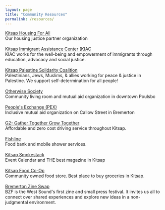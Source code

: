 ```yaml
---
layout: page
title: "Community Resources"
permalink: /resources/
---
```

[Kitsap Housing For All](https://https://kitsaphousing4all.org/)<br>
Our housing justice partner organization <br>
<br>
[Kitsap Immigrant Assistance Center (KIAC](https://kitsapiac.org/)<br>
KIAC works for the well-being and empowerment of immigrants through education, advocacy and social justice. <br>
<br>
[Kitsap Palestine Solidarity Coalition](https://linktr.ee/kitsap_psc)<br>
Palestinians, Jews, Muslims, & allies working for peace & justice in Palestine. We support self-determination for all people!<br>
<br>
[Otherwise Society](https://otherwisesociety.org)<br>
Community living room and mutual aid organization in downtown Poulsbo<br>
<br>
[People's Exchange (PEX)](https://www.facebook.com/profile.php?id=61557984667553#)<br>
Inclusive mutual aid organization on Callow Street in Bremerton<br>
<br>
[G2- Gather Together Grow Together](https://www.gathertogrow.org/)<br>
Affordable and zero cost driving service throughout Kitsap.<br>
<br>
[Fishline](https://fishlinehelps.org/) <br>
Food bank and mobile shower services.<br>
<br>
[Kitsap Smokestack](https://kitsapsmokestack.org/) <br>
Event Calendar and THE best magazine in Kitsap <br>
<br>
[Kitsap Food Co-Op](https://kitsapfood.coop/co-op/)<br>
Community owned food store. Best place to buy groceries in Kitsap.<br>
<br>
[Bremerton Zine Swap](https://www.bremertonzinefest.com/)<br>
BZF is the West Sound's first zine and small press festival. It invites us all to connect over shared experiences and explore new ideas in a non-judgmental environment.<br>
